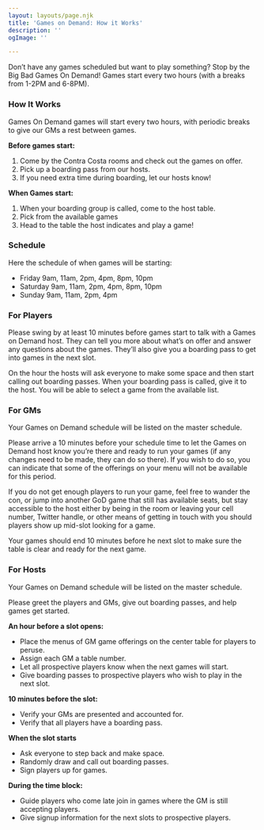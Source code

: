 ```yaml
---
layout: layouts/page.njk
title: 'Games on Demand: How it Works'
description: ''
ogImage: ''

---
```

Don’t have any games scheduled but want to play something? Stop by the Big Bad Games On Demand! Games start every two hours (with a breaks from 1-2PM and 6-8PM).

### How It Works

Games On Demand games will start every two hours, with periodic breaks to give our GMs a rest between games.

**Before games start:**

1. Come by the Contra Costa rooms and check out the games on offer.
2. Pick up a boarding pass from our hosts.
3. If you need extra time during boarding, let our hosts know!

**When Games start:**

1. When your boarding group is called, come to the host table.
2. Pick from the available games
3. Head to the table the host indicates and play a game!

### Schedule

Here the schedule of when games will be starting:

* Friday 9am, 11am, 2pm, 4pm, 8pm, 10pm
* Saturday 9am, 11am, 2pm, 4pm, 8pm, 10pm
* Sunday 9am, 11am, 2pm, 4pm

### For Players

Please swing by at least 10 minutes before games start to talk with a Games on Demand host. They can tell you more about what’s on offer and answer any questions about the games. They’ll also give you a boarding pass to get into games in the next slot.

On the hour the hosts will ask everyone to make some space and then start calling out boarding passes. When your boarding pass is called, give it to the host. You will be able to select a game from the available list.

### For GMs

Your Games on Demand schedule will be listed on the master schedule.

Please arrive a 10 minutes before your schedule time to let the Games on Demand host know you’re there and ready to run your games (if any changes need to be made, they can do so there). If you wish to do so, you can indicate that some of the offerings on your menu will not be available for this period.

If you do not get enough players to run your game, feel free to wander the con, or jump into another GoD game that still has available seats, but stay accessible to the host either by being in the room or leaving your cell number, Twitter handle, or other means of getting in touch with you should players show up mid-slot looking for a game.

Your games should end 10 minutes before he next slot to make sure the table is clear and ready for the next game.

### For Hosts

Your Games on Demand schedule will be listed on the master schedule.

Please greet the players and GMs, give out boarding passes, and help games get started.

**An hour before a slot opens:**

* Place the menus of GM game offerings on the center table for players to peruse.
* Assign each GM a table number.
* Let all prospective players know when the next games will start.
* Give boarding passes to prospective players who wish to play in the next slot.

**10 minutes before the slot:**

* Verify your GMs are presented and accounted for.
* Verify that all players have a boarding pass.

**When the slot starts**

* Ask everyone to step back and make space.
* Randomly draw and call out boarding passes.
* Sign players up for games.

**During the time block:**

* Guide players who come late join in games where the GM is still accepting players.
* Give signup information for the next slots to prospective players.